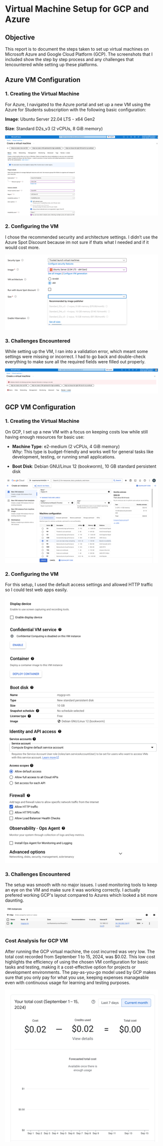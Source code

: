 # Virtual Machine Setup for GCP and Azure

## Objective
This report is to document the steps taken to set up virtual machines on Microsoft Azure and Google Cloud Platform (GCP). The screenshots that I included show the step by step process and any challenges that Iencountered while setting up these platforms.


## Azure VM Configuration

### 1. Creating the Virtual Machine
For Azure, I navigated to the Azure portal and set up a new VM using the Azure for Students subscription with the following basic configuration:

 **Image**: Ubuntu Server 22.04 LTS - x64 Gen2
 
 **Size**: Standard D2s_v3 (2 vCPUs, 8 GiB memory)

![Azure VM Creation](VM-GCP&Azure-Screenshots/Azure-VM-Creation.png)


### 2. Configuring the VM

I chose the recommended security and architecture settings. I didn’t use the Azure Spot Discount because im not sure if thats what I needed and if it would cost more.

![Azure VM Configuration](VM-GCP&Azure-Screenshots/Azure-VM-Configuration.png)

### 3. Challenges Encountered
While setting up the VM, I ran into a validation error, which meant some settings were missing or incorrect. I had to go back and double-check everything to make sure all the required fields were filled out properly.

![Azure VM Error](VM-GCP&Azure-Screenshots/Azure-VM-Error.png)

## GCP VM Configuration

### 1. Creating the Virtual Machine
On GCP, I set up a new VM with a focus on keeping costs low while still having enough resources for basic use:

- **Machine Type**: e2-medium (2 vCPUs, 4 GiB memory)  
  *Why*: This type is budget-friendly and works well for general tasks like development, testing, or running small applications.

- **Boot Disk**: Debian GNU/Linux 12 (bookworm), 10 GB standard persistent disk  

![GCP VM Creation](VM-GCP&Azure-Screenshots/GCP-VM-Creation.png)

### 2. Configuring the VM
For this setup, I used the default access settings and allowed HTTP traffic so I could test web apps easily.

![GCP VM Configuration 1](VM-GCP&Azure-Screenshots/GCP-VM-Configuration1.png)
![GCP VM Configuration 2](VM-GCP&Azure-Screenshots/GCP-VM-Configuration2.png)

### 3. Challenges Encountered
The setup was smooth with no major issues. I used monitoring tools to keep an eye on the VM and make sure it was working correctly. I actually prefered working GCP's layout compared to Azures which looked a bit more daunting.

![GCP VM Running](VM-GCP&Azure-Screenshots/GCP-VM-Running.png)

### Cost Analysis for GCP VM

After running the GCP virtual machine, the cost incurred was very low. The total cost recorded from September 1 to 15, 2024, was $0.02. This low cost highlights the efficiency of using the chosen VM configuration  for basic tasks and testing, making it a cost-effective option for projects or development environments. The pay-as-you-go model used by GCP makes sure that you only pay for what you use, keeping expenses manageable even with continuous usage for learning and testing purposes.

![GCP VM Cost](VM-GCP&Azure-Screenshots/GCP-VM-Cost.png)





